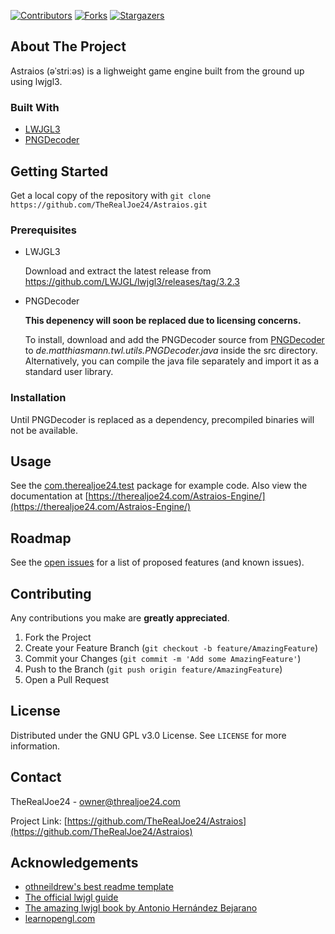 [![Contributors][contributors-shield]][contributors-url]
[![Forks][forks-shield]][forks-url]
[![Stargazers][stars-shield]][stars-url]

## About The Project

Astraios (əˈstriːəs) is a lighweight game engine built from the ground up using lwjgl3.

### Built With

-   [LWJGL3](https://www.lwjgl.org)
-   [PNGDecoder](https://github.com/MatthiasMann/twl/blob/master/src/de/matthiasmann/twl/utils/PNGDecoder.java)

## Getting Started

Get a local copy of the repository with `git clone https://github.com/TheRealJoe24/Astraios.git`


### Prerequisites

-   LWJGL3

    Download and extract the latest release from https://github.com/LWJGL/lwjgl3/releases/tag/3.2.3

-   PNGDecoder

    **This depenency will soon be replaced due to licensing concerns.**

    To install, download and add the PNGDecoder source from [PNGDecoder](https://github.com/MatthiasMann/twl/blob/master/src/de/matthiasmann/twl/utils/PNGDecoder.java) to _de.matthiasmann.twl.utils.PNGDecoder.java_ inside the src directory. Alternatively, you can compile the java file separately and import it as a standard user library.

### Installation

Until PNGDecoder is replaced as a dependency, precompiled binaries will not be available.

## Usage

See the [com.therealjoe24.test](https://github.com/TheRealJoe24/Astraios/tree/master/Astraios/src/com/therealjoe24/test) package for example code.
Also view the documentation at [https://therealjoe24.com/Astraios-Engine/](https://therealjoe24.com/Astraios-Engine/)

## Roadmap

See the [open issues](https://github.com/TheRealJoe24/Astraios/issues) for a list of proposed features (and known issues).

## Contributing

Any contributions you make are **greatly appreciated**.

1. Fork the Project
2. Create your Feature Branch (`git checkout -b feature/AmazingFeature`)
3. Commit your Changes (`git commit -m 'Add some AmazingFeature'`)
4. Push to the Branch (`git push origin feature/AmazingFeature`)
5. Open a Pull Request

## License

Distributed under the GNU GPL v3.0 License. See `LICENSE` for more information.

## Contact

TheRealJoe24 - owner@threaljoe24.com

Project Link: [https://github.com/TheRealJoe24/Astraios](https://github.com/TheRealJoe24/Astraios)

<!-- ACKNOWLEDGEMENTS -->

## Acknowledgements

-   [othneildrew's best readme template](https://github.com/othneildrew/Best-README-Template)
-   [The official lwjgl guide](https://www.lwjgl.org/guide)
-   [The amazing lwjgl book by Antonio Hernández Bejarano](https://lwjglgamedev.gitbooks.io/3d-game-development-with-lwjgl/content/)
-   [learnopengl.com](https://learnopengl.com/)

[contributors-shield]: https://img.shields.io/github/contributors/TheRealJoe24/Astraios.svg?style=for-the-badge
[contributors-url]: https://github.com/TheRealJoe24/Astraios/graphs/contributors
[forks-shield]: https://img.shields.io/github/forks/TheRealJoe24/Astraios.svg?style=for-the-badge
[forks-url]: https://github.com/TheRealJoe24/Astraios/network/members
[stars-shield]: https://img.shields.io/github/stars/TheRealJoe24/Astraios.svg?style=for-the-badge
[stars-url]: https://github.com/TheRealJoe24/Astraios/stargazers
